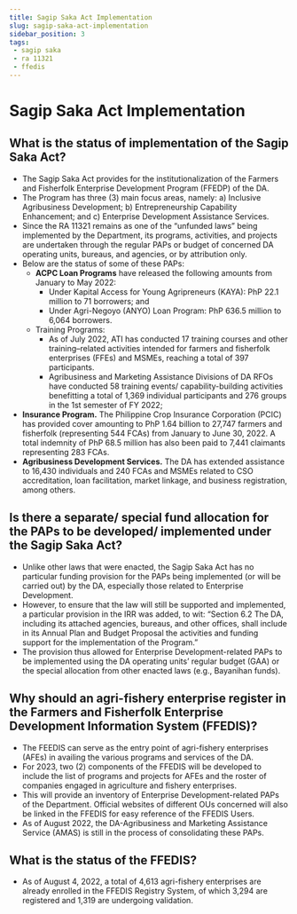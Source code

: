 ```yaml
---
title: Sagip Saka Act Implementation
slug: sagip-saka-act-implementation
sidebar_position: 3
tags:
 - sagip saka
 - ra 11321
 - ffedis
---
```


# Sagip Saka Act Implementation

## What is the status of implementation of the Sagip Saka Act?

- The Sagip Saka Act provides for the institutionalization of the Farmers and Fisherfolk Enterprise Development Program (FFEDP) of the DA.
- The Program has three (3) main focus areas, namely: a) Inclusive Agribusiness Development; b) Entrepreneurship Capability Enhancement; and c) Enterprise Development Assistance Services.
- Since the RA 11321 remains as one of the “unfunded laws” being implemented by the Department, its programs, activities, and projects are undertaken through the regular PAPs or budget of concerned DA operating units, bureaus, and agencies, or by attribution only.
- Below are the status of some of these PAPs: 
  - **ACPC Loan Programs** have released the following amounts from January to May 2022:
    - Under Kapital Access for Young Agripreneurs (KAYA): PhP 22.1 million to 71 borrowers; and
    - Under Agri-Negoyo (ANYO) Loan Program: PhP 636.5 million to 6,064 borrowers.
  - Training Programs: 
    - As of July 2022, ATI has conducted 17 training courses and other training–related activities intended for farmers and fisherfolk enterprises (FFEs) and MSMEs, reaching a total of 397 participants.
    - Agribusiness and Marketing Assistance Divisions of DA RFOs have conducted 58 training events/ capability-building activities benefitting a total of 1,369 individual participants and 276 groups in the 1st semester of FY 2022;
- **Insurance Program.** The  Philippine Crop Insurance Corporation (PCIC) has provided cover amounting to PhP 1.64 billion to 27,747 farmers and fisherfolk (representing 544 FCAs) from January to June 30, 2022. A total indemnity of PhP 68.5 million has also been paid to 7,441 claimants representing 283 FCAs.
- **Agribusiness Development Services.** The DA has extended assistance to 16,430 individuals and 240 FCAs and MSMEs related to CSO accreditation, loan facilitation, market linkage, and business registration, among others.

## Is there a separate/ special fund allocation for the PAPs to be developed/ implemented under the Sagip Saka Act?

- Unlike other laws that were enacted, the Sagip Saka Act has no particular funding provision for the PAPs being implemented (or will be carried out) by the DA, especially those related to Enterprise Development. 
- However, to ensure that the law will still be supported and implemented, a particular provision in the IRR was added, to wit: “Section 6.2 The DA, including its attached agencies, bureaus, and other offices, shall include in its Annual Plan and Budget Proposal the activities and funding support for the implementation of the Program.”  
- The provision thus allowed for Enterprise Development-related PAPs to be implemented using the DA operating units’ regular budget (GAA) or the special allocation from other enacted laws (e.g., Bayanihan funds).

## Why should an agri-fishery enterprise register in the Farmers and Fisherfolk Enterprise Development Information System (FFEDIS)?

- The FEEDIS can serve as the entry point of agri-fishery enterprises (AFEs) in availing the various programs and services of the DA. 
- For 2023, two (2) components of the FFEDIS will be developed to include the list of programs and projects for AFEs and the roster of companies engaged in agriculture and fishery enterprises.  
- This will provide an inventory of Enterprise Development-related PAPs of the Department. Official websites of different OUs concerned will also be linked in the FFEDIS for easy reference of the FFEDIS Users.  
- As of August 2022, the DA-Agribusiness and Marketing Assistance Service (AMAS) is still in the process of consolidating these PAPs.

## What is the status of the FFEDIS?

- As of August 4, 2022, a total of 4,613 agri-fishery enterprises are already enrolled in the FFEDIS Registry System, of which 3,294 are registered and 1,319 are undergoing validation.
